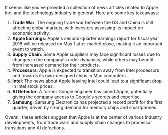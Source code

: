 It seems like you've provided a collection of news articles related to Apple Inc. and the technology industry in general. Here are some key takeaways:

1. **Trade War**: The ongoing trade war between the US and China is still affecting global markets, with investors assessing its impact on economic activity.
2. **Apple Earnings**: Apple's second-quarter earnings report for fiscal year 2018 will be released on May 1 after market close, making it an important event to watch.
3. **Supply Chain**: Some Apple suppliers may face significant losses due to changes in the company's order dynamics, while others may benefit from increased demand for their products.
4. **Processors**: Apple is expected to transition away from Intel processors and towards its own-designed chips in Mac computers.
5. **Intel**: The news about Apple leaving Intel could lead to a significant drop in Intel stock prices.
6. **AI Defector**: A former Google engineer has joined Apple, potentially giving the company access to Google's secrets and expertise.
7. **Samsung**: Samsung Electronics has projected a record profit for the first quarter, driven by strong demand for memory chips and smartphones.

Overall, these articles suggest that Apple is at the center of various industry developments, from trade wars and supply chain changes to processor transitions and AI defections.